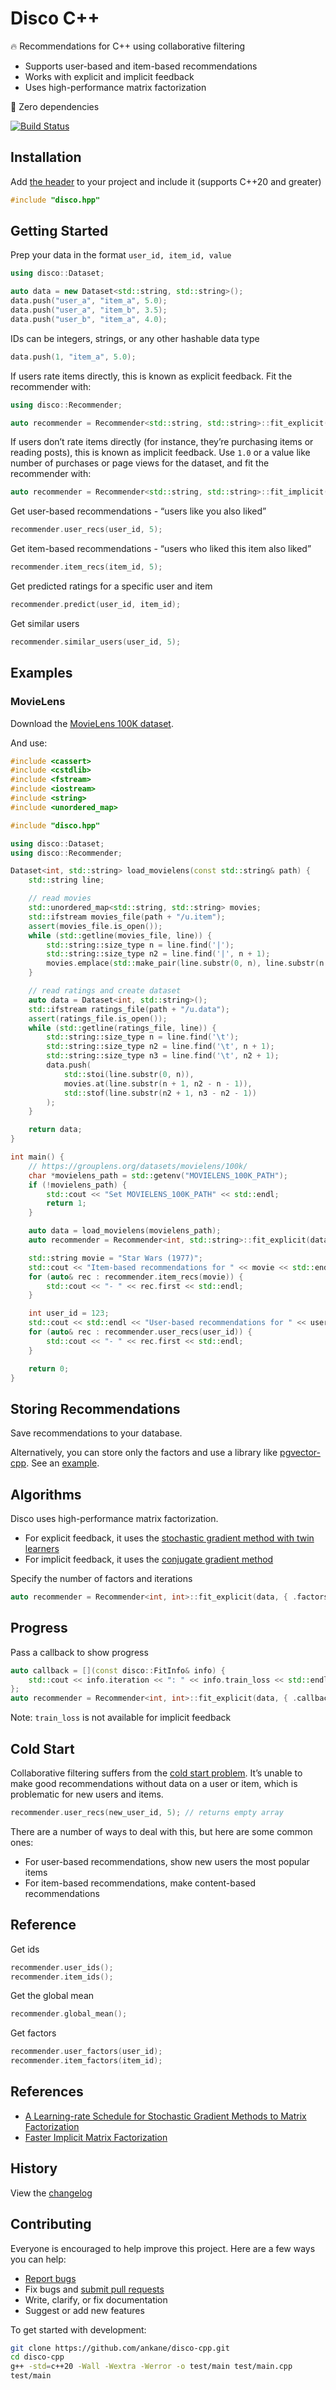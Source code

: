 # Disco C++

:fire: Recommendations for C++ using collaborative filtering

- Supports user-based and item-based recommendations
- Works with explicit and implicit feedback
- Uses high-performance matrix factorization

:tada: Zero dependencies

[![Build Status](https://github.com/ankane/disco-cpp/actions/workflows/build.yml/badge.svg)](https://github.com/ankane/disco-cpp/actions)

## Installation

Add [the header](https://raw.githubusercontent.com/ankane/disco-cpp/v0.1.1/include/disco.hpp) to your project and include it (supports C++20 and greater)

```cpp
#include "disco.hpp"
```

## Getting Started

Prep your data in the format `user_id, item_id, value`

```cpp
using disco::Dataset;

auto data = new Dataset<std::string, std::string>();
data.push("user_a", "item_a", 5.0);
data.push("user_a", "item_b", 3.5);
data.push("user_b", "item_a", 4.0);
```

IDs can be integers, strings, or any other hashable data type

```cpp
data.push(1, "item_a", 5.0);
```

If users rate items directly, this is known as explicit feedback. Fit the recommender with:

```cpp
using disco::Recommender;

auto recommender = Recommender<std::string, std::string>::fit_explicit(data);
```

If users don’t rate items directly (for instance, they’re purchasing items or reading posts), this is known as implicit feedback. Use `1.0` or a value like number of purchases or page views for the dataset, and fit the recommender with:

```cpp
auto recommender = Recommender<std::string, std::string>::fit_implicit(data);
```

Get user-based recommendations - “users like you also liked”

```cpp
recommender.user_recs(user_id, 5);
```

Get item-based recommendations - “users who liked this item also liked”

```cpp
recommender.item_recs(item_id, 5);
```

Get predicted ratings for a specific user and item

```cpp
recommender.predict(user_id, item_id);
```

Get similar users

```cpp
recommender.similar_users(user_id, 5);
```

## Examples

### MovieLens

Download the [MovieLens 100K dataset](https://grouplens.org/datasets/movielens/100k/).

And use:

```cpp
#include <cassert>
#include <cstdlib>
#include <fstream>
#include <iostream>
#include <string>
#include <unordered_map>

#include "disco.hpp"

using disco::Dataset;
using disco::Recommender;

Dataset<int, std::string> load_movielens(const std::string& path) {
    std::string line;

    // read movies
    std::unordered_map<std::string, std::string> movies;
    std::ifstream movies_file(path + "/u.item");
    assert(movies_file.is_open());
    while (std::getline(movies_file, line)) {
        std::string::size_type n = line.find('|');
        std::string::size_type n2 = line.find('|', n + 1);
        movies.emplace(std::make_pair(line.substr(0, n), line.substr(n + 1, n2 - n - 1)));
    }

    // read ratings and create dataset
    auto data = Dataset<int, std::string>();
    std::ifstream ratings_file(path + "/u.data");
    assert(ratings_file.is_open());
    while (std::getline(ratings_file, line)) {
        std::string::size_type n = line.find('\t');
        std::string::size_type n2 = line.find('\t', n + 1);
        std::string::size_type n3 = line.find('\t', n2 + 1);
        data.push(
            std::stoi(line.substr(0, n)),
            movies.at(line.substr(n + 1, n2 - n - 1)),
            std::stof(line.substr(n2 + 1, n3 - n2 - 1))
        );
    }

    return data;
}

int main() {
    // https://grouplens.org/datasets/movielens/100k/
    char *movielens_path = std::getenv("MOVIELENS_100K_PATH");
    if (!movielens_path) {
        std::cout << "Set MOVIELENS_100K_PATH" << std::endl;
        return 1;
    }

    auto data = load_movielens(movielens_path);
    auto recommender = Recommender<int, std::string>::fit_explicit(data, { .factors = 20 });

    std::string movie = "Star Wars (1977)";
    std::cout << "Item-based recommendations for " << movie << std::endl;
    for (auto& rec : recommender.item_recs(movie)) {
        std::cout << "- " << rec.first << std::endl;
    }

    int user_id = 123;
    std::cout << std::endl << "User-based recommendations for " << user_id << std::endl;
    for (auto& rec : recommender.user_recs(user_id)) {
        std::cout << "- " << rec.first << std::endl;
    }

    return 0;
}
```

## Storing Recommendations

Save recommendations to your database.

Alternatively, you can store only the factors and use a library like [pgvector-cpp](https://github.com/pgvector/pgvector-cpp). See an [example](https://github.com/pgvector/pgvector-cpp/blob/master/examples/disco/example.cpp).

## Algorithms

Disco uses high-performance matrix factorization.

- For explicit feedback, it uses the [stochastic gradient method with twin learners](https://www.csie.ntu.edu.tw/~cjlin/papers/libmf/mf_adaptive_pakdd.pdf)
- For implicit feedback, it uses the [conjugate gradient method](https://www.benfrederickson.com/fast-implicit-matrix-factorization/)

Specify the number of factors and iterations

```cpp
auto recommender = Recommender<int, int>::fit_explicit(data, { .factors = 8, .iterations = 20 });
```

## Progress

Pass a callback to show progress

```cpp
auto callback = [](const disco::FitInfo& info) {
    std::cout << info.iteration << ": " << info.train_loss << std::endl;
};
auto recommender = Recommender<int, int>::fit_explicit(data, { .callback = callback });
```

Note: `train_loss` is not available for implicit feedback

## Cold Start

Collaborative filtering suffers from the [cold start problem](https://en.wikipedia.org/wiki/Cold_start_(recommender_systems)). It’s unable to make good recommendations without data on a user or item, which is problematic for new users and items.

```cpp
recommender.user_recs(new_user_id, 5); // returns empty array
```

There are a number of ways to deal with this, but here are some common ones:

- For user-based recommendations, show new users the most popular items
- For item-based recommendations, make content-based recommendations

## Reference

Get ids

```cpp
recommender.user_ids();
recommender.item_ids();
```

Get the global mean

```cpp
recommender.global_mean();
```

Get factors

```cpp
recommender.user_factors(user_id);
recommender.item_factors(item_id);
```

## References

- [A Learning-rate Schedule for Stochastic Gradient Methods to Matrix Factorization](https://www.csie.ntu.edu.tw/~cjlin/papers/libmf/mf_adaptive_pakdd.pdf)
- [Faster Implicit Matrix Factorization](https://www.benfrederickson.com/fast-implicit-matrix-factorization/)

## History

View the [changelog](https://github.com/ankane/disco-cpp/blob/master/CHANGELOG.md)

## Contributing

Everyone is encouraged to help improve this project. Here are a few ways you can help:

- [Report bugs](https://github.com/ankane/disco-cpp/issues)
- Fix bugs and [submit pull requests](https://github.com/ankane/disco-cpp/pulls)
- Write, clarify, or fix documentation
- Suggest or add new features

To get started with development:

```sh
git clone https://github.com/ankane/disco-cpp.git
cd disco-cpp
g++ -std=c++20 -Wall -Wextra -Werror -o test/main test/main.cpp
test/main
```
